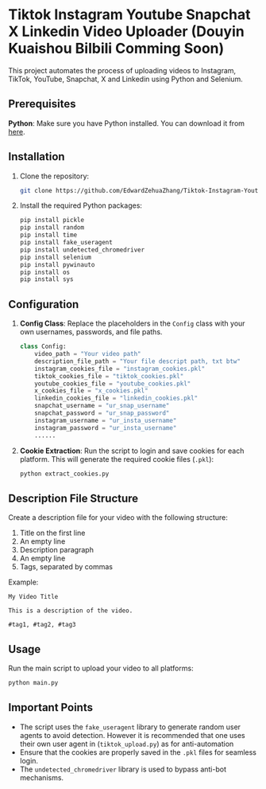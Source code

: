 # Tiktok Instagram Youtube Snapchat X Linkedin Video Uploader (Douyin Kuaishou Bilbili Comming Soon)

This project automates the process of uploading videos to Instagram, TikTok, YouTube, Snapchat, X and Linkedin using Python and Selenium. 

## Prerequisites

**Python**: Make sure you have Python installed. You can download it from [here](https://www.python.org/downloads/).

## Installation

1. Clone the repository:
    ```bash
    git clone https://github.com/EdwardZehuaZhang/Tiktok-Instagram-Youtube-Snapchat-X-Linkedin-Video-Uploader.git
    ```

2. Install the required Python packages:
    ```bash
    pip install pickle
    pip install random
    pip install time
    pip install fake_useragent 
    pip install undetected_chromedriver
    pip install selenium
    pip install pywinauto
    pip install os
    pip install sys
    ```

## Configuration

1. **Config Class**: Replace the placeholders in the `Config` class with your own usernames, passwords, and file paths.
    ```python
    class Config:
        video_path = "Your video path"
        description_file_path = "Your file descript path, txt btw"
        instagram_cookies_file = "instagram_cookies.pkl"
        tiktok_cookies_file = "tiktok_cookies.pkl"
        youtube_cookies_file = "youtube_cookies.pkl"
        x_cookies_file = "x_cookies.pkl"
        linkedin_cookies_file = "linkedin_cookies.pkl"
        snapchat_username = "ur_snap_username"
        snapchat_password = "ur_snap_password"
        instagram_username = "ur_insta_username"
        instagram_password = "ur_insta_username"
        ......
    ```

2. **Cookie Extraction**: Run the script to login and save cookies for each platform. This will generate the required cookie files (`.pkl`):
    ```bash
    python extract_cookies.py
    ```

## Description File Structure

Create a description file for your video with the following structure:

1. Title on the first line
2. An empty line
3. Description paragraph
4. An empty line
5. Tags, separated by commas

Example:
```
My Video Title

This is a description of the video.

#tag1, #tag2, #tag3
```

## Usage

Run the main script to upload your video to all platforms:
```bash
python main.py
```

## Important Points

- The script uses the `fake_useragent` library to generate random user agents to avoid detection. However it is recommended that one uses their own user agent in (`tiktok_upload.py`) as for anti-automation
- Ensure that the cookies are properly saved in the `.pkl` files for seamless login.
- The `undetected_chromedriver` library is used to bypass anti-bot mechanisms.
